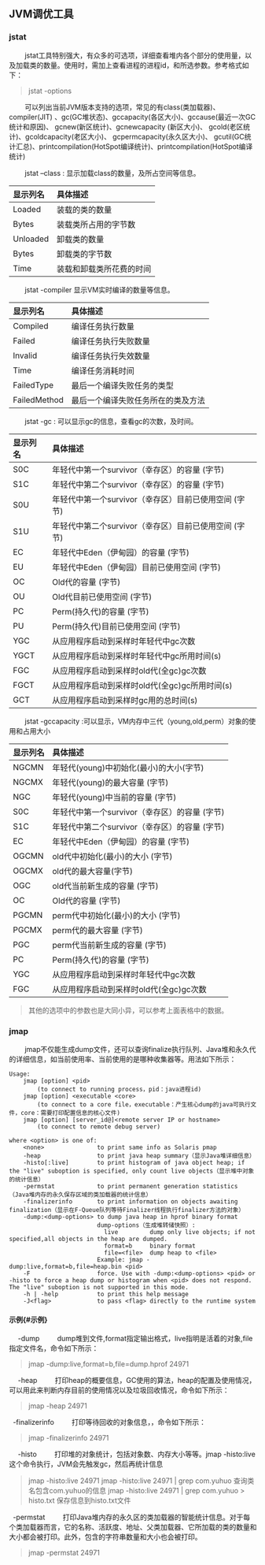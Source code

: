 ## JVM调优工具
### jstat
&nbsp;　　jstat工具特别强大，有众多的可选项，详细查看堆内各个部分的使用量，以及加载类的数量。使用时，需加上查看进程的进程id，和所选参数。参考格式如下：
> jstat -options 

&nbsp;　　可以列出当前JVM版本支持的选项，常见的有class(类加载器)、compiler(JIT) 、gc(GC堆状态)、gccapacity(各区大小)、gccause(最近一次GC统计和原因)、 gcnew(新区统计)、gcnewcapacity (新区大小)、 gcold(老区统计)、gcoldcapacity(老区大小)、 gcpermcapacity(永久区大小)、 gcutil(GC统计汇总)、printcompilation(HotSpot编译统计)、printcompilation(HotSpot编译统计)

&nbsp;　　jstat –class<pid> : 显示加载class的数量，及所占空间等信息。

|显示列名|具体描述|
|:------|:------|
|Loaded|装载的类的数量|
|Bytes|装载类所占用的字节数|
|Unloaded|卸载类的数量|
|Bytes|卸载类的字节数|
|Time|装载和卸载类所花费的时间|

&nbsp;　　jstat -compiler <pid>显示VM实时编译的数量等信息。

|显示列名|具体描述|
|:------|:------|
|Compiled|编译任务执行数量|
|Failed|编译任务执行失败数量|
|Invalid|编译任务执行失效数量|
|Time|编译任务消耗时间|
|FailedType|最后一个编译失败任务的类型|
|FailedMethod|最后一个编译失败任务所在的类及方法|

&nbsp;　　jstat -gc <pid>: 可以显示gc的信息，查看gc的次数，及时间。

|显示列名|具体描述|
|:------|:------|
|S0C|年轻代中第一个survivor（幸存区）的容量 (字节)|
|S1C   |年轻代中第二个survivor（幸存区）的容量 (字节)|
|S0U   |年轻代中第一个survivor（幸存区）目前已使用空间 (字节)|
|S1U |年轻代中第二个survivor（幸存区）目前已使用空间 (字节)|
|EC   |年轻代中Eden（伊甸园）的容量 (字节)|
|EU|年轻代中Eden（伊甸园）目前已使用空间 (字节)|
|OC   |Old代的容量 (字节)|
|OU |Old代目前已使用空间 (字节)|
|PC|Perm(持久代)的容量 (字节)|
|PU|Perm(持久代)目前已使用空间 (字节)|
|YGC |从应用程序启动到采样时年轻代中gc次数|
|YGCT|从应用程序启动到采样时年轻代中gc所用时间(s)|
|FGC   |从应用程序启动到采样时old代(全gc)gc次数|
|FGCT    |从应用程序启动到采样时old代(全gc)gc所用时间(s)|
|GCT|从应用程序启动到采样时gc用的总时间(s)|

&nbsp;　　jstat -gccapacity <pid>:可以显示，VM内存中三代（young,old,perm）对象的使用和占用大小

|显示列名|具体描述|
|:------|:------|
|NGCMN |年轻代(young)中初始化(最小)的大小(字节)|
|NGCMX    |年轻代(young)的最大容量 (字节)|
|NGC    |年轻代(young)中当前的容量 (字节)|
|S0C  |	年轻代中第一个survivor（幸存区）的容量 (字节)|
|S1C  |年轻代中第二个survivor（幸存区）的容量 (字节)|
|EC|年轻代中Eden（伊甸园）的容量 (字节)|
|OGCMN |old代中初始化(最小)的大小 (字节)|
|OGCMX |old代的最大容量(字节)|
|OGC|old代当前新生成的容量 (字节)|
|OC |Old代的容量 (字节)|
|PGCMN|perm代中初始化(最小)的大小 (字节)|
|PGCMX|	perm代的最大容量 (字节)  |
|PGC|perm代当前新生成的容量 (字节)|
|PC    |Perm(持久代)的容量 (字节)|
|YGC   |从应用程序启动到采样时年轻代中gc次数|
|FGC|从应用程序启动到采样时old代(全gc)gc次数|

> 其他的选项中的参数也是大同小异，可以参考上面表格中的数据。

### jmap
&nbsp;　　jmap不仅能生成dump文件，还可以查询finalize执行队列、Java堆和永久代的详细信息，如当前使用率、当前使用的是哪种收集器等。用法如下所示：

```shell
Usage:
    jmap [option] <pid>
        (to connect to running process，pid：java进程id)
    jmap [option] <executable <core>
        (to connect to a core file，executable：产生核心dump的java可执行文件，core：需要打印配置信息的核心文件)
    jmap [option] [server_id@]<remote server IP or hostname>
        (to connect to remote debug server)

where <option> is one of:
    <none>               to print same info as Solaris pmap
    -heap                to print java heap summary（显示Java堆详细信息）
    -histo[:live]        to print histogram of java object heap; if the "live" suboption is specified, only count live objects（显示堆中对象的统计信息）
    -permstat            to print permanent generation statistics（Java堆内存的永久保存区域的类加载器的统计信息）
    -finalizerinfo       to print information on objects awaiting finalization（显示在F-Queue队列等待Finalizer线程执行finalizer方法的对象）
    -dump:<dump-options> to dump java heap in hprof binary format
                         dump-options（生成堆转储快照）:
                           live         dump only live objects; if not specified,all objects in the heap are dumped.
                           format=b     binary format
                           file=<file>  dump heap to <file>
                         Example: jmap -dump:live,format=b,file=heap.bin <pid>
    -F                   force. Use with -dump:<dump-options> <pid> or -histo to force a heap dump or histogram when <pid> does not respond. The "live" suboption is not supported in this mode.
    -h | -help           to print this help message
    -J<flag>             to pass <flag> directly to the runtime system
```
#### 示例{#示例}
&nbsp;　-dump
&nbsp;　　dump堆到文件,format指定输出格式，live指明是活着的对象,file指定文件名，命令如下所示：
>  jmap -dump:live,format=b,file=dump.hprof 24971

&nbsp;　-heap
&nbsp;　　打印heap的概要信息，GC使用的算法，heap的配置及使用情况，可以用此来判断内存目前的使用情况以及垃圾回收情况，命令如下所示：
> jmap -heap 24971

&nbsp;  -finalizerinfo
&nbsp;　　打印等待回收的对象信息，，命令如下所示：
> jmap -finalizerinfo 24971

&nbsp;　-histo
&nbsp;　　打印堆的对象统计，包括对象数、内存大小等等。jmap -histo:live 这个命令执行，JVM会先触发gc，然后再统计信息
> jmap -histo:live 24971
> jmap -histo:live 24971 | grep com.yuhuo 查询类名包含com.yuhuo的信息
> jmap -histo:live 24971 | grep com.yuhuo > histo.txt 保存信息到histo.txt文件

&nbsp;  -permstat
&nbsp;　　打印Java堆内存的永久区的类加载器的智能统计信息。对于每个类加载器而言，它的名称、活跃度、地址、父类加载器、它所加载的类的数量和大小都会被打印。此外，包含的字符串数量和大小也会被打印。
>  jmap -permstat 24971
